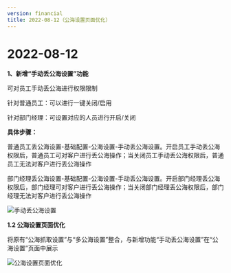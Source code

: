 ```yaml
---
version: financial
title: 2022-08-12（公海设置页面优化）
---
```

# 2022-08-12

<ImageViewer/>

**1、新增“手动丢公海设置”功能**

可对员工手动丢公海进行权限限制

针对普通员工：可以进行一键关闭/启用

针对部门经理：可设置对应的人员进行开启/关闭

**具体步骤：**

普通员工丢公海设置-基础配置-公海设置-手动丢公海设置。开启员工手动丢公海权限后，普通员工可对客户进行丢公海操作；当关闭员工手动丢公海权限后，普通员工无法对客户进行丢公海操作

部门经理丢公海设置-基础配置-公海设置-手动丢公海设置。开启部门经理丢公海权限后，部门经理可对客户进行丢公海操作；当关闭部门经理丢公海权限后，部门经理无法对客户进行丢公海操作

![手动丢公海设置](/assets/media/10.22.5.jpg "手动丢公海设置")

**1.2 公海设置页面优化**

将原有“公海抓取设置”与“多公海设置”整合，与新增功能“手动丢公海设置”在“公海设置”页面中展示

![公海设置页面优化](/assets/media/10.22.6.jpg "公海设置页面优化")